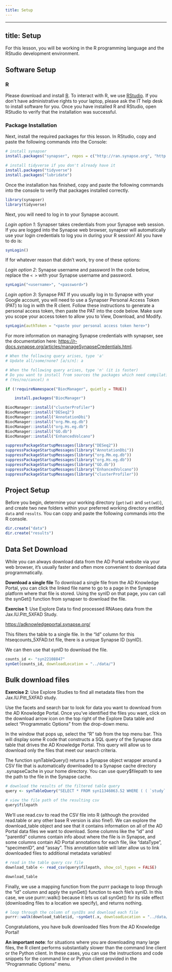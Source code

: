 ```yaml
---
title: Setup
---
```


---
title: Setup
---
For this lesson, you will be working in the R programming language and the 
RStudio development environment.

## Software Setup

### R

Please download and install [R](https://cran.r-project.org/). To interact with R, we use 
[RStudio](https://posit.co/download/rstudio-desktop/). If you don't have administrative 
rights to your laptop, please ask the IT help desk to install software for you. Once 
you have installed R and RStudio, open RStudio to verify that the installation 
was successful.

### Package Installation

Next, install the required packages for this lesson. In RStudio, copy and paste the 
following commands into the Console:

```r
# install synapser
install.packages("synapser", repos = c("http://ran.synapse.org", "http://cran.fhcrc.org"))

# install tidyverse if you don't already have it
install.packages("tidyverse")
install.packages("lubridate")
```

Once the installation has finished, copy and paste the following commands into 
the console to verify that packages installed correctly.

```r
library(synapser)
library(tidyverse)
```

Next, you will need to log in to your Synapse account.

*Login option 1*: Synapser takes credentials from your Synapse web session. If you are 
logged into the Synapse web browser, synapser will automatically use your login 
credentials to log you in during your R session! All you have to do is:

```r
synLogin()
```

If for whatever reason that didn’t work, try one of these options:

*Login option 2*: Synapse username and password In the code below, replace the `< >` with 
your Synapse username and password.

```r
synLogin("<username>", "<password>")
```

*Login option 3*: Synapse PAT If you usually log in to Synapse with your Google account, 
you will need to use a Synapser Personal Access Token (PAT) to log in with the R client. 
Follow these instructions to generate a personal access token, then paste the PAT into the 
code below. Make sure you scope your access token to allow you to View, Download, and
Modify.

```r
synLogin(authToken = "<paste your personal access token here>")
```

For more information on managing Synapse credentials with synapser, see
the documentation here: https://r-docs.synapse.org/articles/manageSynapseCredentials.html.

```r
# When the following query arises, type 'a'
# Update all/some/none? [a/s/n]: a

# When the following query arises, type 'n' (it is faster)
# Do you want to install from sources the packages which need compilation? 
# (Yes/no/cancel) n

if (!requireNamespace("BiocManager", quietly = TRUE))

    install.packages("BiocManager")

BiocManager::install("clusterProfiler")
BiocManager::install("DESeq2")
BiocManager::install("AnnotationDbi")
BiocManager::install("org.Mm.eg.db")
BiocManager::install("org.Hs.eg.db")
BiocManager::install("GO.db")
BiocManager::install("EnhancedVolcano")
```
```r
suppressPackageStartupMessages(library("DESeq2"))
suppressPackageStartupMessages(library("AnnotationDbi"))
suppressPackageStartupMessages(library("org.Mm.eg.db"))
suppressPackageStartupMessages(library("org.Hs.eg.db"))
suppressPackageStartupMessages(library("GO.db"))
suppressPackageStartupMessages(library("EnhancedVolcano"))
suppressPackageStartupMessages(library("clusterProfiler"))
```

## Project Setup

Before you begin, determine your working directory (`get(wd)` and `set(wd)`), and 
create two new folders within your preferred working directory entitled `data`
and `results`. You can copy and paste the following commands into the R console.

```r
dir.create("data")
dir.create("results")
```

## Data Set Download

While you can always download data from the AD Portal website via your web browser, it’s 
usually faster and often more convenient to download data programmatically.

**Download a single file** 
To download a single file from the AD Knowledge
Portal, you can click the linked file name to go to a page in the
Synapse platform where that file is stored. Using the synID on that
page, you can call the synGet() function from synapser to download the
file.

**Exercise 1**: Use Explore Data to find processed RNAseq data from the
Jax.IU.Pitt_5XFAD Study. 

https://adknowledgeportal.synapse.org/


This filters the table to a single file. In the
“Id” column for this htseqcounts_5XFAD.txt file, there is a unique
Synapse ID (synID).

We can then use that synID to download the file.

```r
counts_id <- "syn22108847"
synGet(counts_id, downloadLocation = "../data/")
```

## Bulk download files

**Exercise 2**: Use Explore Studies to find all metadata
files from the Jax.IU.Pitt_5XFAD study.

Use the facets and search bar to
look for data you want to download from the AD Knowledge Portal. Once
you’ve identified the files you want, click on the download arrow icon
on the top right of the Explore Data table and select “Programmatic
Options” from the drop-down menu.

In the window that pops up, select the “R” tab from the top menu bar.
This will display some R code that constructs a SQL query of the Synapse
data table that drives the AD Knowledge Portal. This query will allow us
to download only the files that meet our search criteria.

The function synTableQuery() returns a Synapse object wrapper around a
CSV file that is automatically downloaded to a Synapse cache directory
.synapseCache in your home directory. You can use query\$filepath to see
the path to the file in the Synapse cache.

```r
# download the results of the filtered table query
query <- synTableQuery("SELECT * FROM syn11346063.52 WHERE ( ( `study` HAS ( 'Jax.IU.Pitt_5XFAD' ) ) AND ( `resourceType` = 'metadata' ) )")

# view the file path of the resulting csv
query$filepath
```

We’ll use read.csv to read the CSV file into R (although the provided
read.table or any other base R version is also fine!). We can explore
the download_table object and see that it contains information on all of
the AD Portal data files we want to download. Some columns like the “id”
and “parentId” columns contain info about where the file is in Synapse,
and some columns contain AD Portal annotations for each file, like
“dataType”, “specimenID”, and “assay”. This annotation table will later
allow us to link downloaded files to additional metadata variables!

```r
# read in the table query csv file
download_table <- read_csv(query$filepath, show_col_types = FALSE)

download_table
```

Finally, we use a mapping function from the purrr package to loop
through the “id” column and apply the synGet() function to each file’s
synID. In this case, we use purrr::walk() because it lets us call
synGet() for its side effect (downloading files to a location we
specify), and returns nothing.

```r
# loop through the column of synIDs and download each file
purrr::walk(download_table$id, ~synGet(.x, downloadLocation = "../data/"))
```

Congratulations, you have bulk downloaded files from the AD Knowledge
Portal!

**An important note**: for situations where you are downloading many large
files, the R client performs substantially slower than the command line
client or the Python client. In these cases, you can use the
instructions and code snippets for the command line or Python client
provided in the “Programmatic Options” menu.